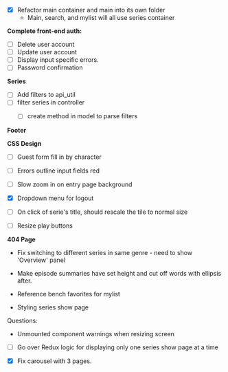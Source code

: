 - [X] Refactor main container and main into its own folder
  - Main, search, and mylist will all use series container

**Complete front-end auth:**
- [ ] Delete user account
- [ ] Update user account
- [ ] Display input specific errors.
- [ ] Password confirmation

**Series**
- [ ] Add filters to api_util
- [ ] filter series in controller
  - [ ] create method in model to parse filters


**Footer**

**CSS Design**
- [ ] Guest form fill in by character
- [ ] Errors outline input fields red
- [ ] Slow zoom in on entry page background
- [X] Dropdown menu for logout
- [ ] On click of serie's title, should rescale the tile to normal size
- [ ] Resize play buttons


**404 Page**

- Fix switching to different series in same genre - need to show 'Overview' panel

- Make episode summaries have set height and cut off words with ellipsis after.

- Reference bench favorites for mylist

- Styling series show page

Questions:
- Unmounted component warnings when resizing screen

- [ ] Go over Redux logic for displaying only one series show page at a time


- [x] Fix carousel with 3 pages.
